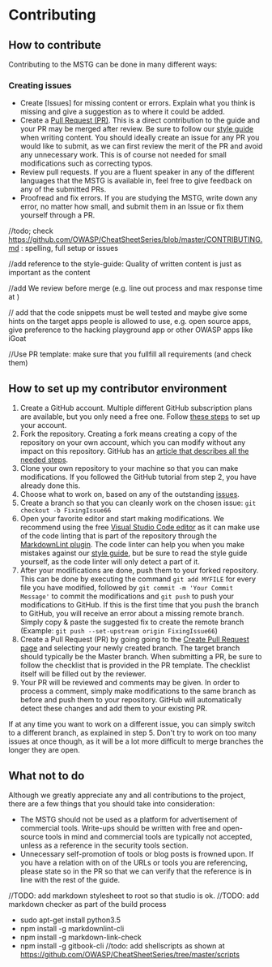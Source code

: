 # Contributing

## How to contribute

Contributing to the MSTG can be done in many different ways:

### Creating issues

* Create [Issues] for missing content or errors. Explain what you think is missing and give a suggestion as to where it could be added. 
* Create a [Pull Request (PR)](https://github.com/OWASP/owasp-mstg/pulls "Create a pull request"). This is a direct contribution to the guide and your PR may be merged after review. Be sure to follow our [style guide](https://github.com/OWASP/owasp-mstg/blob/master/style_guide.md "MSTG Style Guide") when writing content. You should ideally create an issue for any PR you would like to submit, as we can first review the merit of the PR and avoid any unnecessary work. This is of course not needed for small modifications such as correcting typos.
* Review pull requests. If you are a fluent speaker in any of the different languages that the MSTG is available in, feel free to give feedback on any of the submitted PRs.
* Proofread and fix errors. If you are studying the MSTG, write down any error, no matter how small, and submit them in an Issue or fix them yourself through a PR.

//todo; check https://github.com/OWASP/CheatSheetSeries/blob/master/CONTRIBUTING.md : spelling, full setup or issues

//add reference to the style-guide: Quality of written content is just as important as the content

//add We review before merge (e.g. line out process and max response time at )

// add that the code snippets must be well tested and maybe give some hints on the target apps people is allowed to use, e.g. open source apps, give preference to the hacking playground app or other OWASP apps like iGoat

//Use PR template: make sure that you fullfill all requirements (and check them)

## How to set up my contributor environment

1. Create a GitHub account. Multiple different GitHub subscription plans are available, but you only need a free one. Follow [these steps](https://help.github.com/en/articles/signing-up-for-a-new-github-account "Signing up for a new GitHub account") to set up your account. 
2. Fork the repository. Creating a fork means creating a copy of the repository on your own account, which you can modify without any impact on this repository. GitHub has an [article that describes all the needed steps](https://help.github.com/en/articles/fork-a-repo "Fork a repo").
3. Clone your own repository to your machine so that you can make modifications. If you followed the GitHub tutorial from step 2, you have already done this.
4. Choose what to work on, based on any of the outstanding [issues](https://github.com/OWASP/owasp-mstg/issues "MSTG Issues").
5. Create a branch so that you can cleanly work on the chosen issue: `git checkout -b FixingIssue66`
6. Open your favorite editor and start making modifications. We recommend using the free [Visual Studio Code editor](https://code.visualstudio.com "Visual Studio Code") as it can make use of the code linting that is part of the repository through the [MarkdownLint plugin](https://github.com/DavidAnson/vscode-markdownlint#install "MarkdownLint plugin"). The code linter can help you when you make mistakes against our [style guide](https://github.com/OWASP/owasp-mstg/blob/master/style_guide.md "MSTG Style Guide"), but be sure to read the style guide yourself, as the code linter will only detect a part of it.
7. After your modifications are done, push them to your forked repository. This can be done by executing the command `git add MYFILE` for every file you have modified, followed by `git commit -m 'Your Commit Message'` to commit the modifications and `git push` to push your modifications to GitHub. If this is the first time that you push the branch to GitHub, you will receive an error about a missing remote branch. Simply copy & paste the suggested fix to create the remote branch (Example: `git push --set-upstream origin FixingIssue66`)
8. Create a Pull Request (PR) by going going to the [Create Pull Request page](https://github.com/OWASP/owasp-mstg/pull/new/master) and selecting your newly created branch. The target branch should typically be the Master branch. When submitting a PR, be sure to follow the checklist that is provided in the PR template. The checklist itself will be filled out by the reviewer.
9. Your PR will be reviewed and comments may be given. In order to process a comment, simply make modifications to the same branch as before and push them to your repository. GitHub will automatically detect these changes and add them to your existing PR.

If at any time you want to work on a different issue, you can simply switch to a different branch, as explained in step 5. Don't try to work on too many issues at once though, as it will be a lot more difficult to merge branches the longer they are open.

## What not to do

Although we greatly appreciate any and all contributions to the project, there are a few things that you should take into consideration:

* The MSTG should not be used as a platform for advertisement of commercial tools. Write-ups should be written with free and open-source tools in mind and commercial tools are typically not accepted, unless as a reference in the security tools section.
* Unnecessary self-promotion of tools or blog posts is frowned upon. If you have a relation with on of the URLs or tools you are referencing, please state so in the PR so that we can verify that the reference is in line with the rest of the guide.


//TODO: add markdown stylesheet to root so that studio is ok.
//TODO: add markdown checker as part of the build process
  - sudo apt-get install python3.5
  - npm install -g markdownlint-cli
  - npm install -g markdown-link-check
  - npm install -g gitbook-cli
//todo: add shellscripts as shown at https://github.com/OWASP/CheatSheetSeries/tree/master/scripts